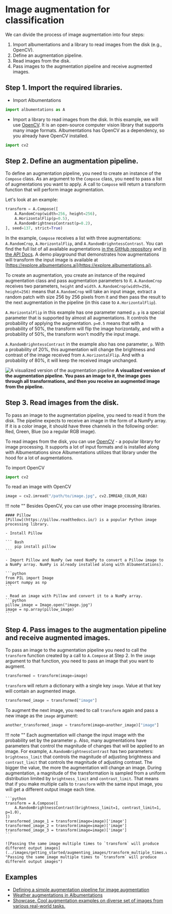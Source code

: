 # Image augmentation for classification

We can divide the process of image augmentation into four steps:

1. Import albumentations and a library to read images from the disk (e.g., OpenCV).
2. Define an augmentation pipeline.
3. Read images from the disk.
4. Pass images to the augmentation pipeline and receive augmented images.

## Step 1. Import the required libraries.

- Import Albumentations

```python
import albumentations as A
```

- Import a library to read images from the disk. In this example, we will use [OpenCV](https://opencv.org/). It is an open-source computer vision library that supports many image formats. Albumentations has OpenCV as a dependency, so you already have OpenCV installed.

```python
import cv2
```

## Step 2. Define an augmentation pipeline.

To define an augmentation pipeline, you need to create an instance of the `Compose` class. As an argument to the `Compose` class, you need to pass a list of augmentations you want to apply. A call to `Compose` will return a transform function that will perform image augmentation.

 Let's look at an example:

```python
transform = A.Compose([
    A.RandomCrop(width=256, height=256),
    A.HorizontalFlip(p=0.5),
    A.RandomBrightnessContrast(p=0.2),
], seed=137, strict=True)

```

In the example, `Compose` receives a list with three augmentations: `A.RandomCrop`, `A.HorizontalFlip`, and `A.RandomBrighntessContrast`. You can find the full list of all available augmentations [in the GitHub repository](https://github.com/albumentations-team/albumentations#pixel-level-transforms) and [in the API Docs](https://albumentations.ai/docs/api_reference/augmentations/). A demo playground that demonstrates how augmentations will transform the input image is available at [https://explore.albumentations.ai](https://explore.albumentations.ai).

To create an augmentation, you create an instance of the required augmentation class and pass augmentation parameters to it. `A.RandomCrop` receives two parameters, `height` and `width`. `A.RandomCrop(width=256, height=256)` means that `A.RandomCrop` will take an input image, extract a random patch with size 256 by 256 pixels from it and then pass the result to the next augmentation in the pipeline (in this case to `A.HorizontalFlip`).

`A.HorizontalFlip` in this example has one parameter named `p`. `p` is a special parameter that is supported by almost all augmentations. It controls the probability of applying the augmentation. `p=0.5` means that with a probability of 50%, the transform will flip the image horizontally, and with a probability of 50%, the transform won't modify the input image.

`A.RandomBrighntessContrast` in the example also has one parameter, `p`. With a probability of 20%, this augmentation will change the brightness and contrast of the image received from `A.HorizontalFlip`. And with a probability of 80%, it will keep the received image unchanged.

![A visualized version of the augmentation pipeline](../images/getting_started/augmenting_images/augmentation_pipeline_visualized.webp "A visualized version of the augmentation pipeline")
**A visualized version of the augmentation pipeline. You pass an image to it, the image goes through all transformations, and then you receive an augmented image from the pipeline.**


## Step 3. Read images from the disk.

To pass an image to the augmentation pipeline, you need to read it from the disk. The pipeline expects to receive an image in the form of a NumPy array. If it is a color image, it should have three channels in the following order: Red, Green, Blue (so a regular RGB image).

To read images from the disk, you can use [OpenCV](https://opencv.org/) - a popular library for image processing. It supports a lot of input formats and is installed along with Albumentations since Albumentations utilizes that library under the hood for a lot of augmentations.

To import OpenCV

```python
import cv2
```

To read an image with OpenCV

```python
image = cv2.imread("/path/to/image.jpg", cv2.IMREAD_COLOR_RGB)
```

!!! note ""
    Besides OpenCV, you can use other image processing libraries.

    #### Pillow
    [Pillow](https://pillow.readthedocs.io/) is a popular Python image processing library.

    - Install Pillow

    ``` Bash
        pip install pillow
    ```

    - Import Pillow and NumPy (we need NumPy to convert a Pillow image to a NumPy array. NumPy is already installed along with Albumentations).

    ```python
    from PIL import Image
    import numpy as np
    ```

    - Read an image with Pillow and convert it to a NumPy array.
    ```python
    pillow_image = Image.open("image.jpg")
    image = np.array(pillow_image)
    ```


## Step 4. Pass images to the augmentation pipeline and receive augmented images.


To pass an image to the augmentation pipeline you need to call the `transform` function created by a call to `A.Compose` at Step 2. In the `image` argument to that function, you need to pass an image that you want to augment.

```python
transformed = transform(image=image)
```

`transform` will return a dictionary with a single key `image`. Value at that key will contain an augmented image.

```python
transformed_image = transformed["image"]
```

To augment the next image, you need to call `transform` again and pass a new image as the `image` argument:


```python
another_transformed_image = transform(image=another_image)["image"]
```

!!! note ""
    Each augmentation will change the input image with the probability set by the parameter `p`. Also, many augmentations have parameters that control the magnitude of changes that will be applied to an image. For example, `A.RandomBrightnessContrast` has two parameters: `brightness_limit` that controls the magnitude of adjusting brightness and `contrast_limit` that controls the magnitude of adjusting contrast. The bigger the value, the more the augmentation will change an image. During augmentation, a magnitude of the transformation is sampled from a uniform distribution limited by `brightness_limit` and `contrast_limit`. That means that if you make multiple calls to `transform` with the same input image, you will get a different output image each time.

    ```python
    transform = A.Compose([
        A.RandomBrightnessContrast(brightness_limit=1, contrast_limit=1, p=1.0),
    ])
    transformed_image_1 = transform(image=image)['image']
    transformed_image_2 = transform(image=image)['image']
    transformed_image_3 = transform(image=image)['image']
    ```

    ![Passing the same image multiple times to `transform` will produce different output images](../images/getting_started/augmenting_images/transform_multiple_times.webp "Passing the same image multiple times to `transform` will produce different output images")

## Examples
- [Defining a simple augmentation pipeline for image augmentation](../../examples/example/)
- [Weather augmentations in Albumentations](../../examples/example-weather-transforms/)
- [Showcase. Cool augmentation examples on diverse set of images from various real-world tasks.](../../examples/showcase/)
